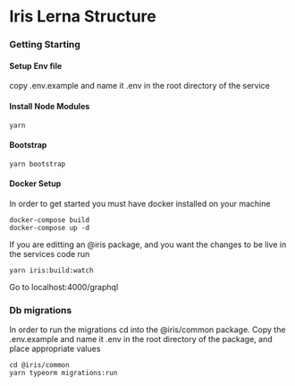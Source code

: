 # Iris Lerna Structure

### Getting Starting

#### Setup Env file

copy .env.example and name it .env in the root directory of the service

#### Install Node Modules

```
yarn
```

#### Bootstrap

```
yarn bootstrap
```

#### Docker Setup

In order to get started you must have docker installed on your machine

```
docker-compose build
docker-compose up -d
```

If you are editting an @iris package, and you want the changes to be live in the services code run

```
yarn iris:build:watch
```

Go to localhost:4000/graphql

### Db migrations

In order to run the migrations cd into the @iris/common package. Copy the .env.example and name it .env in the root directory of the package, and place appropriate values

```
cd @iris/common
yarn typeorm migrations:run
```
